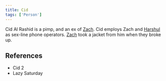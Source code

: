 ```yaml
---
title: Cid
tags: ['Person']
---
```

Cid Al Rashid is a pimp, and an ex of [Zach](/_wiki/zach.md). Cid employs Zach and [Harshul](/_wiki/harshul.md) as sex-line phone operators. [Zach](/_wiki/zach.md) took a jacket from him when they broke up.

## References
- Cid 2
- Lazy Saturday
